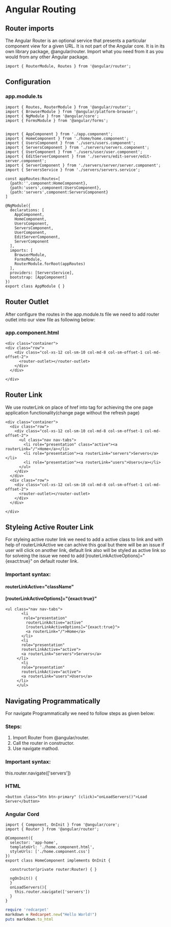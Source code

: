 # Angular Routing

## Router imports

The Angular Router is an optional service that presents a particular component view for a given URL. It is not part of the Angular core. It is in its own library package, @angular/router. Import what you need from it as you would from any other Angular package.
```
import { RouterModule, Routes } from '@angular/router';
```

## Configuration

### app.module.ts
```
import { Routes, RouterModule } from '@angular/router';
import { BrowserModule } from '@angular/platform-browser';
import { NgModule } from '@angular/core';
import { FormsModule } from '@angular/forms';


import { AppComponent } from './app.component';
import { HomeComponent } from './home/home.component';
import { UsersComponent } from './users/users.component';
import { ServersComponent } from './servers/servers.component';
import { UserComponent } from './users/user/user.component';
import { EditServerComponent } from './servers/edit-server/edit-server.component';
import { ServerComponent } from './servers/server/server.component';
import { ServersService } from './servers/servers.service';

const appRoutes:Routes=[
  {path:'',component:HomeComponent},
  {path:'users',component:UsersComponent},
  {path:'servers',component:ServersComponent}
]

@NgModule({
  declarations: [
    AppComponent,
    HomeComponent,
    UsersComponent,
    ServersComponent,
    UserComponent,
    EditServerComponent,
    ServerComponent
  ],
  imports: [
    BrowserModule,
    FormsModule,
    RouterModule.forRoot(appRoutes)
  ],
  providers: [ServersService],
  bootstrap: [AppComponent]
})
export class AppModule { }

```
## Router Outlet
After configure the routes in the app.module.ts file we need to add router outlet into our view file as following below:

### app.component.html
```
<div class="container">
<div class="row">
    <div class="col-xs-12 col-sm-10 col-md-8 col-sm-offset-1 col-md-offset-2">
      <router-outlet></router-outlet>
    </div>
  </div>

</div>

```

## Router Link
We use routerLink on place of href into <a> tag for achieving the one page application functionality(change page without the refresh page) 

```
<div class="container">
  <div class="row">
    <div class="col-xs-12 col-sm-10 col-md-8 col-sm-offset-1 col-md-offset-2">
      <ul class="nav nav-tabs">
        <li role="presentation" class="active"><a routerLink="/">Home</a></li>
        <li role="presentation"><a routerLink="servers">Servers</a></li>
        <li role="presentation"><a routerLink="users">Users</a></li>
      </ul>
    </div>
  </div>
  <div class="row">
    <div class="col-xs-12 col-sm-10 col-md-8 col-sm-offset-1 col-md-offset-2">
      <router-outlet></router-outlet>
    </div>
  </div>

</div>

```

## Styleing Active Router Link
For styleing active router link we need to add a active class to link and with help of routerLinkActive we can achive this goal but there will be an issue if user will click on another link, default link also will be styled as active link so for solveing the issue we need to add [routerLinkActiveOptions]="{exact:true}" on default router link.

### Important syntax:
#### routerLinkActive="className"
#### [routerLinkActiveOptions]="{exact:true}"

 ```
 <ul class="nav nav-tabs">
        <li
         role="presentation"
          routerLinkActive="active" 
          [routerLinkActiveOptions]="{exact:true}">
          <a routerLink="/">Home</a>
        </li>
        <li 
        role="presentation" 
        routerLinkActive="active">
        <a routerLink="servers">Servers</a>
      </li>
        <li 
        role="presentation" 
        routerLinkActive="active">
        <a routerLink="users">Users</a>
      </li>
      </ul>
```
## Navigating Programmatically
For navigate Programmatically we need to follow steps as given below:

### Steps:

1. Import Router from @angular/router.
2. Call the router in constructor.
3. Use navigate mathod.

### Important syntax:
this.router.navigate(['servers'])

### HTML
```
<button class="btn btn-primary" (click)="onLoadServers()">Load Server</button>
```
### Angular Cord

```
import { Component, OnInit } from '@angular/core';
import { Router } from '@angular/router';

@Component({
  selector: 'app-home',
  templateUrl: './home.component.html',
  styleUrls: ['./home.component.css']
})
export class HomeComponent implements OnInit {

  constructor(private router:Router) { }

  ngOnInit() {
  }
  onLoadServers(){
    this.router.navigate(['servers'])
  }
}

```
```ruby
require 'redcarpet'
markdown = Redcarpet.new("Hello World!")
puts markdown.to_html
```